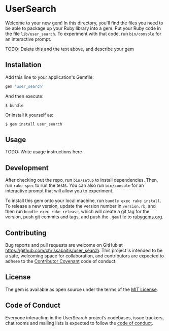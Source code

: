 # UserSearch

Welcome to your new gem! In this directory, you'll find the files you need to be able to package up your Ruby library into a gem. Put your Ruby code in the file `lib/user_search`. To experiment with that code, run `bin/console` for an interactive prompt.

TODO: Delete this and the text above, and describe your gem

## Installation

Add this line to your application's Gemfile:

```ruby
gem 'user_search'
```

And then execute:

    $ bundle

Or install it yourself as:

    $ gem install user_search

## Usage

TODO: Write usage instructions here

## Development

After checking out the repo, run `bin/setup` to install dependencies. Then, run `rake spec` to run the tests. You can also run `bin/console` for an interactive prompt that will allow you to experiment.

To install this gem onto your local machine, run `bundle exec rake install`. To release a new version, update the version number in `version.rb`, and then run `bundle exec rake release`, which will create a git tag for the version, push git commits and tags, and push the `.gem` file to [rubygems.org](https://rubygems.org).

## Contributing

Bug reports and pull requests are welcome on GitHub at https://github.com/chrissabaitis/user_search. This project is intended to be a safe, welcoming space for collaboration, and contributors are expected to adhere to the [Contributor Covenant](http://contributor-covenant.org) code of conduct.

## License

The gem is available as open source under the terms of the [MIT License](https://opensource.org/licenses/MIT).

## Code of Conduct

Everyone interacting in the UserSearch project’s codebases, issue trackers, chat rooms and mailing lists is expected to follow the [code of conduct](https://github.com/chrissabaitis/user_search/blob/master/CODE_OF_CONDUCT.md).
